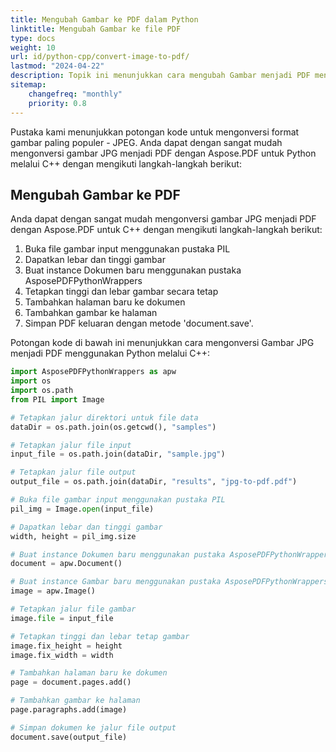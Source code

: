 ```yaml
---
title: Mengubah Gambar ke PDF dalam Python
linktitle: Mengubah Gambar ke file PDF
type: docs
weight: 10
url: id/python-cpp/convert-image-to-pdf/
lastmod: "2024-04-22"
description: Topik ini menunjukkan cara mengubah Gambar menjadi PDF menggunakan Aspose.PDF untuk Python melalui pustaka C++.
sitemap:
    changefreq: "monthly"
    priority: 0.8
---
```


Pustaka kami menunjukkan potongan kode untuk mengonversi format gambar paling populer - JPEG. Anda dapat dengan sangat mudah mengonversi gambar JPG menjadi PDF dengan Aspose.PDF untuk Python melalui C++ dengan mengikuti langkah-langkah berikut:

## Mengubah Gambar ke PDF

Anda dapat dengan sangat mudah mengonversi gambar JPG menjadi PDF dengan Aspose.PDF untuk C++ dengan mengikuti langkah-langkah berikut:

1. Buka file gambar input menggunakan pustaka PIL
1. Dapatkan lebar dan tinggi gambar
1. Buat instance Dokumen baru menggunakan pustaka AsposePDFPythonWrappers
1. Tetapkan tinggi dan lebar gambar secara tetap
1. Tambahkan halaman baru ke dokumen
1. Tambahkan gambar ke halaman
1. Simpan PDF keluaran dengan metode 'document.save'.

Potongan kode di bawah ini menunjukkan cara mengonversi Gambar JPG menjadi PDF menggunakan Python melalui C++:

```python
import AsposePDFPythonWrappers as apw
import os
import os.path
from PIL import Image

# Tetapkan jalur direktori untuk file data
dataDir = os.path.join(os.getcwd(), "samples")

# Tetapkan jalur file input
input_file = os.path.join(dataDir, "sample.jpg")

# Tetapkan jalur file output
output_file = os.path.join(dataDir, "results", "jpg-to-pdf.pdf")

# Buka file gambar input menggunakan pustaka PIL
pil_img = Image.open(input_file)

# Dapatkan lebar dan tinggi gambar
width, height = pil_img.size

# Buat instance Dokumen baru menggunakan pustaka AsposePDFPythonWrappers
document = apw.Document()

# Buat instance Gambar baru menggunakan pustaka AsposePDFPythonWrappers
image = apw.Image()

# Tetapkan jalur file gambar
image.file = input_file

# Tetapkan tinggi dan lebar tetap gambar
image.fix_height = height
image.fix_width = width

# Tambahkan halaman baru ke dokumen
page = document.pages.add()

# Tambahkan gambar ke halaman
page.paragraphs.add(image)

# Simpan dokumen ke jalur file output
document.save(output_file)
```
